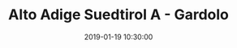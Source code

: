 ---
title: Alto Adige Suedtirol A - Gardolo
date: 2019-01-19 10:30:00
squadra-a: Bc Gardolo
punteggio-a: 
squadra-b: Alto Adige Suedtirol A
punteggio-b: 
partite/squadra: aquilotti-18-19
luogo: SC. MEDIA ADA NEGRI
categoria: aquilotti
---